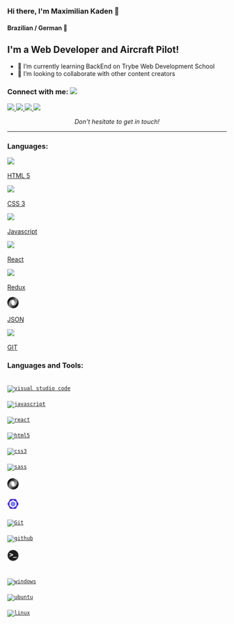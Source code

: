 ### Hi there, I'm Maximilian Kaden 👋
#### Brazilian / German 👋

## I'm a Web Developer and Aircraft Pilot!

- :notebook: I’m currently learning BackEnd on Trybe Web Development School
- :muscle: I’m looking to collaborate with other content creators

### Connect with me: <img src="https://media.giphy.com/media/LnQjpWaON8nhr21vNW/giphy.gif" height="32">

<a href="https://www.linkedin.com/in/dev-maximilian-kaden/">
  <img src="https://img.icons8.com/doodle/40/000000/facebook-new.png"/>
</a>
<a href="https://api.whatsapp.com/send?phone=5511948788601&text=Hi%20Max!%20Let's%20code%3F">
  <img src="https://img.icons8.com/doodle/40/000000/whatsapp.png"/>
</a>
<a href="https://www.instagram.com/maximiliankaden/">
  <img src="https://img.icons8.com/doodle/40/000000/instagram-new.png"/>
</a>
<a href="https://mail.google.com/mail/?view=cm&fs=1&to=mkadenfilgo@gmail.com">
  <img src="https://img.icons8.com/doodle/40/000000/gmail.png"/>
</a>

<br />

<p align=center>
<em>Don't hesitate to get in touch!</em>
</p>

---

### Languages:

<a href="">
  <img src="https://img.icons8.com/color/40/000000/html-5--v1.png"/>
  <p>HTML 5</p>
</a>
<a href="">
  <img src="https://img.icons8.com/color/40/000000/css3.png"/>
  <p>CSS 3</p>
</a>
<a href="">
  <img src="https://img.icons8.com/color/40/000000/javascript.png"/>
  <p>Javascript</p>
</a>
<a href="">
  <img src="https://img.icons8.com/plasticine/40/000000/react.png"/>
  <p>React</p>
</a>
<a href="">
  <img src="https://img.icons8.com/color/40/000000/redux.png"/>
  <p>Redux</p>
</a>
<a href="">
  <img width="26px" src="https://raw.githubusercontent.com/github/explore/80688e429a7d4ef2fca1e82350fe8e3517d3494d/topics/json/json.png"/>
  <p>JSON</p>
</a>
<a href="">
  <img src="https://img.icons8.com/wired/40/000000/merge-git.png"/>
  <p>GIT</p>
</a>

### Languages and Tools:

[<code>
<img alt="visual studio code" width="26px" src="https://img.icons8.com/fluent/240/000000/visual-studio-code-2019.png" />
</code>](https://code.visualstudio.com/)
[<code>
<img alt="javascript" width="26px" src="https://img.icons8.com/color/240/000000/javascript.png" />
</code>](https://developer.mozilla.org/en-US/docs/Web/JavaScript)
[<code>
<img alt="react" width="26px" src="https://img.icons8.com/color/240/000000/react-native.png" />
</code>](https://reactjs.org/)
[<code>
<img alt="html5" width="26px" src="https://img.icons8.com/color/240/000000/html-5.png">
</code>](https://developer.mozilla.org/en-US/docs/Web/HTML)
[<code>
<img alt="css3" width="26px" src="https://img.icons8.com/color/240/000000/css3.png">
</code>](https://developer.mozilla.org/en-US/docs/Web/CSS)
[<code>
<img alt="sass" width="26px" src="https://img.icons8.com/color/240/000000/sass.png">
</code>](https://sass-lang.com/)
[<code>
<img alt="json" width="26px" src="https://raw.githubusercontent.com/github/explore/80688e429a7d4ef2fca1e82350fe8e3517d3494d/topics/json/json.png">
</code>](https://www.json.org/json-en.html)
[<code>
<img alt="eslint" width="26px" src="https://raw.githubusercontent.com/github/explore/80688e429a7d4ef2fca1e82350fe8e3517d3494d/topics/eslint/eslint.png">
</code>](https://eslint.org/)
[<code>
<img alt="Git" width="26px" src="https://img.icons8.com/color/240/000000/git.png">
</code>](https://git-scm.com/)
[<code>
<img alt="github" width="26px" src="https://img.icons8.com/ios-glyphs/240/000000/github.png">
</code>](https://github.com/)
[<code>
<img alt="terminal" width="26px" src="https://raw.githubusercontent.com/github/explore/80688e429a7d4ef2fca1e82350fe8e3517d3494d/topics/terminal/terminal.png">
</code>](https://docs.microsoft.com/en-us/windows/terminal/)
<br />
[<code>
<img alt="windows" width="26px" src="https://img.icons8.com/color/240/000000/windows-10.png">
</code>](https://www.microsoft.com/en-us/windows)
[<code>
<img alt="ubuntu" width="26px" src="https://img.icons8.com/color/96/000000/ubuntu--v1.png">
</code>](https://ubuntu.com/)
[<code>
<img alt="linux" width="26px" src="https://img.icons8.com/color/96/000000/linux.png">
</code>](https://www.kernel.org/)
